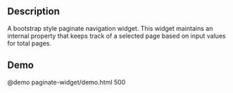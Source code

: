<!--

@module {can.Component} paginate-widget <paginate-widget />
@parent spectre.components

-->

## Description

A bootstrap style paginate navigation widget. This widget maintains an internal property that keeps track of a selected page based on input values for total pages.

## Demo

@demo paginate-widget/demo.html 500
